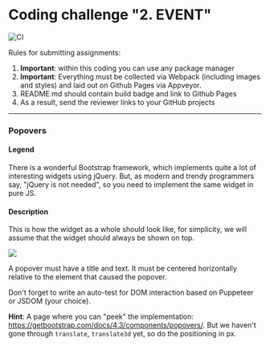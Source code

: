 # Coding challenge "2. EVENT"
![CI](https://github.com/ElenaKars/Popover/actions/workflows/web.yml/badge.svg)

Rules for submitting assignments:

1. **Important**: within this coding you can use any package manager
1. **Important**: Everything must be collected via Webpack (including images and styles) and laid out on Github Pages via Appveyor.
1. README.md should contain build badge and link to Github Pages
1. As a result, send the reviewer links to your GitHub projects

---

### Popovers

#### Legend

There is a wonderful Bootstrap framework, which implements quite a lot of interesting widgets using jQuery. But, as modern and trendy programmers say, "jQuery is not needed", so you need to implement the same widget in pure JS.

#### Description

This is how the widget as a whole should look like, for simplicity, we will assume that the widget should always be shown on top.

![](./pic/Popovers.png)


A popover must have a title and text. It must be centered horizontally relative to the element that caused the popover.

Don't forget to write an auto-test for DOM interaction based on Puppeteer or JSDOM (your choice).

**Hint**: A page where you can "peek" the implementation: https://getbootstrap.com/docs/4.3/components/popovers/. But we haven't gone through `translate`, `translate3d` yet, so do the positioning in px.
